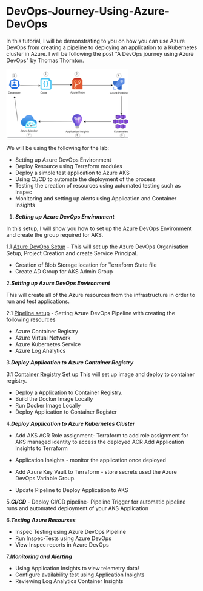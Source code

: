 # DevOps-Journey-Using-Azure-DevOps

In this tutorial, I will be demonstrating to you on how you can use Azure DevOps from creating a pipeline to deploying an application to a Kubernetes cluster in Azure. I will be following the post "A DevOps journey using Azure DevOps" by Thomas Thornton.  

<!--more-->

![Logo](/Images/logo.png)

We will be using the following for the lab:

- Setting up Azure DevOps Environment
- Deploy Resource using Terraform modules
- Deploy a simple test application to Azure AKS
- Using CI/CD to automate the deployment of the process
- Testing the creation of resources using automated testing such as Inspec
- Monitoring and setting up alerts using  Application and Container Insights

1. ***Setting up Azure DevOps Environment***

In this setup, I will show you how to set up the Azure DevOps Environment and create the group required for AKS.

1.1 [Azure DevOps Setup](https://github.com/nicholaschangIT/Devops-Journey/blob/main/Azure-Devops-Enviornment-Setup/Environment-Azure-DevOps-Setup.md) - This will set up the Azure DevOps Organisation Setup, Project Creation and create Service Principal.

- Creation of Blob Storage location for Terraform State file
- Create AD Group for AKS Admin Group

2.***Setting up Azure DevOps Environment***

This will create all of the Azure resources from the infrastructure in order to run and test applications.

2.1 [Pipeline setup](https://github.com/nicholaschangIT/Devops-Journey/blob/main/AzureDevOpsPipeline/Readme.md) - Setting Azure DevOps Pipeline with creating the following resources

- Azure Container Registry
- Azure Virtual Network
- Azure Kubernetes Service
- Azure Log Analytics

3.***Deploy Application to Azure Container Registry***

3.1 [Container Registry Set up](https://github.com/nicholaschangIT/Devops-Journey/blob/main/Deploy-To-ACR%20(Azure%20Container%20Registry)/README.md) This will set up image and deploy to container registry. 

- Deploy a Application to Container Registry.
- Build the Docker Image Locally
- Run Docker Image Locally
- Deploy Application to Container Register

4.***Deploy Application to Azure Kubernetes Cluster***

- Add AKS ACR Role assignment- Terraform to add role assignment for AKS managed identity to access the deployed ACR
Add Application Insights to Terraform

- Application Insights -  monitor the application once deployed

- Add Azure Key Vault to Terraform - store secrets used the Azure DevOps Variable Group.

- Update Pipeline to Deploy Application to AKS

5.***CI/CD*** - Deploy CI/CD pipeline- Pipeline Trigger for automatic pipeline runs and automated deployment of your AKS Application

6.***Testing Azure Resourses***

- Inspec Testing using Azure DevOps Pipeline
- Run Inspec-Tests using Azure DevOps
- View Inspec reports in Azure DevOps

7.***Monitoring and Alerting***

- Using Application Insights to view telemetry data!
- Configure availability test using Application Insights
- Reviewing Log Analytics Container Insights

